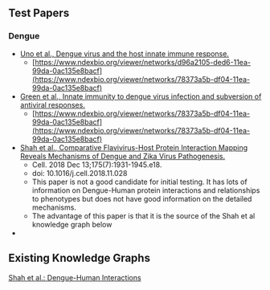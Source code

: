## Test Papers
### Dengue
- [Uno et al., Dengue virus and the host innate immune response.](https://www.ncbi.nlm.nih.gov/pmc/articles/PMC6177401/)
  - [https://www.ndexbio.org/viewer/networks/d96a2105-ded6-11ea-99da-0ac135e8bacf](https://www.ndexbio.org/viewer/networks/78373a5b-df04-11ea-99da-0ac135e8bacf)
- [Green et al., Innate immunity to dengue virus infection and subversion of antiviral responses.](https://www.ncbi.nlm.nih.gov/pmc/articles/PMC4174300/)
  - [https://www.ndexbio.org/viewer/networks/78373a5b-df04-11ea-99da-0ac135e8bacf](https://www.ndexbio.org/viewer/networks/78373a5b-df04-11ea-99da-0ac135e8bacf)
- [Shah et al., Comparative Flavivirus-Host Protein Interaction Mapping Reveals Mechanisms of Dengue and Zika Virus Pathogenesis.](https://www.cell.com/cell/fulltext/S0092-8674(18)31553-8?_returnURL=https%3A%2F%2Flinkinghub.elsevier.com%2Fretrieve%2Fpii%2FS0092867418315538%3Fshowall%3Dtrue)
  - Cell. 2018 Dec 13;175(7):1931-1945.e18.
  - doi: 10.1016/j.cell.2018.11.028
  - This paper is not a good candidate for initial testing. It has lots of information on Dengue-Human protein interactions and relationships to phenotypes but does not have good information on the detailed mechanisms.
  - The advantage of this paper is that it is the source of the Shah et al knowledge graph below
- 

## Existing Knowledge Graphs
[Shah et al.: Dengue-Human Interactions](https://www.ndexbio.org/viewer/networks/bc3c91c2-d67e-11e9-bb65-0ac135e8bacf)
